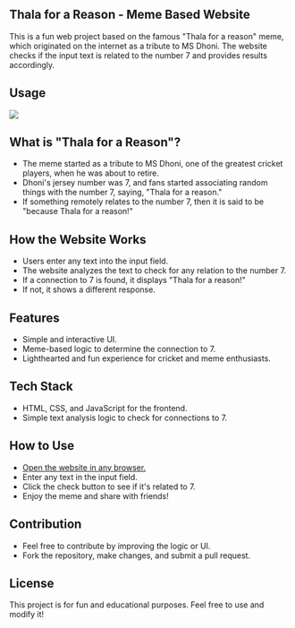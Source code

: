 ## Thala for a Reason - Meme Based Website  

This is a fun web project based on the famous "Thala for a reason" meme, which originated on the internet as a tribute to MS Dhoni. The website checks if the input text is related to the number 7 and provides results accordingly.

## Usage

<img src="https://imgur.com/zDD3JPt.gif">

## What is "Thala for a Reason"?  

- The meme started as a tribute to MS Dhoni, one of the greatest cricket players, when he was about to retire.
- Dhoni's jersey number was 7, and fans started associating random things with the number 7, saying, "Thala for a reason."
- If something remotely relates to the number 7, then it is said to be "because Thala for a reason!"

## How the Website Works  

- Users enter any text into the input field.
- The website analyzes the text to check for any relation to the number 7.
- If a connection to 7 is found, it displays "Thala for a reason!"
- If not, it shows a different response.

## Features  

- Simple and interactive UI.
- Meme-based logic to determine the connection to 7.
- Lighthearted and fun experience for cricket and meme enthusiasts.

## Tech Stack  

- HTML, CSS, and JavaScript for the frontend.
- Simple text analysis logic to check for connections to 7.

## How to Use  

- [Open the website in any browser.](https://thalaverse.netlify.app)
- Enter any text in the input field.
- Click the check button to see if it's related to 7.
- Enjoy the meme and share with friends!

## Contribution  

- Feel free to contribute by improving the logic or UI.
- Fork the repository, make changes, and submit a pull request.

## License  

This project is for fun and educational purposes. Feel free to use and modify it!
